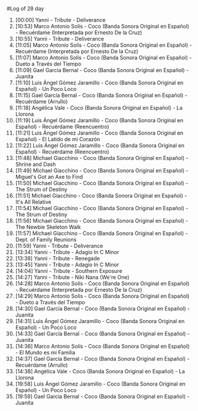#Log of 28 day

1. [00:00] Yanni - Tribute - Deliverance
1. [10:53] Marco Antonio Solís - Coco (Banda Sonora Original en Español) - Recuérdame (Interpretada por Ernesto De la Cruz)
1. [10:55] Yanni - Tribute - Deliverance
1. [11:05] Marco Antonio Solís - Coco (Banda Sonora Original en Español) - Recuérdame (Interpretada por Ernesto De la Cruz)
1. [11:07] Marco Antonio Solís - Coco (Banda Sonora Original en Español) - Dueto a Través del Tiempo
1. [11:09] Gael García Bernal - Coco (Banda Sonora Original en Español) - Juanita
1. [11:10] Luis Ángel Gómez Jaramillo - Coco (Banda Sonora Original en Español) - Un Poco Loco
1. [11:15] Gael García Bernal - Coco (Banda Sonora Original en Español) - Recuérdame (Arrullo)
1. [11:18] Angélica Vale - Coco (Banda Sonora Original en Español) - La Llorona
1. [11:19] Luis Ángel Gómez Jaramillo - Coco (Banda Sonora Original en Español) - Recuérdame (Reencuentro)
1. [11:21] Luis Ángel Gómez Jaramillo - Coco (Banda Sonora Original en Español) - El Latido de mi Corazón
1. [11:22] Luis Ángel Gómez Jaramillo - Coco (Banda Sonora Original en Español) - Recuérdame (Reencuentro)
1. [11:48] Michael Giacchino - Coco (Banda Sonora Original en Español) - Shrine and Dash
1. [11:49] Michael Giacchino - Coco (Banda Sonora Original en Español) - Miguel's Got an Axe to Find
1. [11:50] Michael Giacchino - Coco (Banda Sonora Original en Español) - The Strum of Destiny
1. [11:51] Michael Giacchino - Coco (Banda Sonora Original en Español) - It's All Relative
1. [11:54] Michael Giacchino - Coco (Banda Sonora Original en Español) - The Strum of Destiny
1. [11:56] Michael Giacchino - Coco (Banda Sonora Original en Español) - The Newbie Skeleton Walk
1. [11:57] Michael Giacchino - Coco (Banda Sonora Original en Español) - Dept. of Family Reunions
1. [11:59] Yanni - Tribute - Deliverance
1. [13:34] Yanni - Tribute - Adagio In C Minor
1. [13:38] Yanni - Tribute - Renegade
1. [13:45] Yanni - Tribute - Adagio In C Minor
1. [14:04] Yanni - Tribute - Southern Exposure
1. [14:27] Yanni - Tribute - Niki Nana (We're One)
1. [14:28] Marco Antonio Solís - Coco (Banda Sonora Original en Español) - Recuérdame (Interpretada por Ernesto De la Cruz)
1. [14:29] Marco Antonio Solís - Coco (Banda Sonora Original en Español) - Dueto a Través del Tiempo
1. [14:30] Gael García Bernal - Coco (Banda Sonora Original en Español) - Juanita
1. [14:31] Luis Ángel Gómez Jaramillo - Coco (Banda Sonora Original en Español) - Un Poco Loco
1. [14:33] Gael García Bernal - Coco (Banda Sonora Original en Español) - Juanita
1. [14:36] Marco Antonio Solís - Coco (Banda Sonora Original en Español) - El Mundo es mi Familia
1. [14:37] Gael García Bernal - Coco (Banda Sonora Original en Español) - Recuérdame (Arrullo)
1. [14:38] Angélica Vale - Coco (Banda Sonora Original en Español) - La Llorona
1. [19:58] Luis Ángel Gómez Jaramillo - Coco (Banda Sonora Original en Español) - Un Poco Loco
1. [19:59] Gael García Bernal - Coco (Banda Sonora Original en Español) - Juanita
